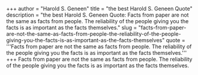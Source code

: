 +++
author = "Harold S. Geneen"
title = "the best Harold S. Geneen Quote"
description = "the best Harold S. Geneen Quote: Facts from paper are not the same as facts from people. The reliability of the people giving you the facts is as important as the facts themselves."
slug = "facts-from-paper-are-not-the-same-as-facts-from-people-the-reliability-of-the-people-giving-you-the-facts-is-as-important-as-the-facts-themselves"
quote = '''Facts from paper are not the same as facts from people. The reliability of the people giving you the facts is as important as the facts themselves.'''
+++
Facts from paper are not the same as facts from people. The reliability of the people giving you the facts is as important as the facts themselves.
